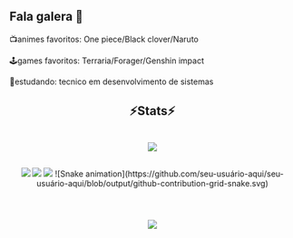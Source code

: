 ## Fala galera 👻

📺animes favoritos:
One piece/Black clover/Naruto

🕹️games favoritos:
Terraria/Forager/Genshin impact

📖estudando:
tecnico em desenvolvimento de sistemas

  </div>

<h2 align="center" >⚡Stats⚡</h2>
<br>
<div align="center" >
  <picture>
  <source
    srcset="https://github-readme-stats.vercel.app/api?username=gabriel-ortolani&show_icons=true&theme=dark"
    media="(prefers-color-scheme: dark)"
  />
  <source
    srcset="https://github-readme-stats.vercel.app/api?username=gabriel-ortolani&show_icons=true"
    media="(prefers-color-scheme: light), (prefers-color-scheme: no-preference)"
  />
  <img src="https://github-readme-stats.vercel.app/api?username=gabriel-ortolani&show_icons=true" />
</picture>

##

<div> 
  <a href="https://instagram.com/gabrielortolani12" target="_blank"><img src="https://img.shields.io/badge/-Instagram-%23E4405F?style=for-the-badge&logo=instagram&logoColor=black" target="_blank"></a>
  <a href = "mailto:gabrielortolanisenai@gmail.com"><img src="https://img.shields.io/badge/-Gmail-%23333?style=for-the-badge&logo=gmail&logoColor=red" target="_blank"></a>
  <a href="https://facebook.com/gabriel.ortolani.940" target="_blank"><img src="https://img.shields.io/badge/-Facebook-%23ffffff?style=for-the-badge&logo=facebook&logoColor=blue" target="_blank"></a>
  ![Snake animation](https://github.com/seu-usuário-aqui/seu-usuário-aqui/blob/output/github-contribution-grid-snake.svg)




  </div>
<br>
<h1 align="center">
<img src="https://readme-typing-svg.herokuapp.com/?font=Righteous&size=35&center=true&vCenter=true&width=500&height=70&duration=4000&lines=Me+segue+ai!;" />
</h1>
